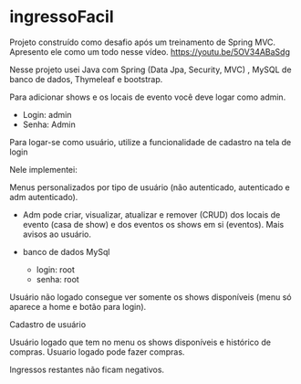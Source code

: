 # ingressoFacil
Projeto construído como desafio após um treinamento de Spring MVC. Apresento ele como um todo nesse vídeo.
https://youtu.be/5OV34ABaSdg

Nesse projeto usei Java com Spring (Data Jpa, Security, MVC) , MySQL de banco de dados, Thymeleaf e bootstrap. 

Para adicionar shows e os locais de evento você deve logar como admin.
- Login: admin
- Senha: Admin

Para logar-se como usuário, utilize a funcionalidade de cadastro na tela de login

Nele implementei:

Menus personalizados por tipo de usuário (não autenticado, autenticado e adm autenticado).

- Adm pode criar, visualizar, atualizar e remover (CRUD) dos locais de evento (casa de show) e dos eventos os shows em si (eventos). Mais avisos ao usuário.

- banco de dados MySql
  - login: root
  - senha: root

Usuário não logado consegue ver somente os shows disponíveis (menu só aparece a home e botão para login).

Cadastro de usuário

Usuário logado que tem no menu os shows disponíveis e histórico de compras. 
Usuario logado pode fazer compras.

Ingressos restantes não ficam negativos.
